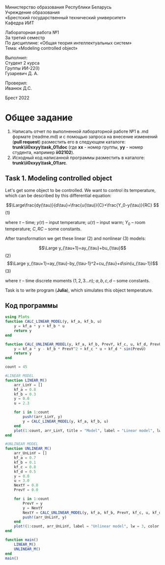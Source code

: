 Министерство образования Республики Беларусь <br/>
Учреждение образования <br/>
«Брестский государственный технический университет» <br/>
Кафедра ИИТ <br/>

Лабораторная работа №1 <br/>
За третий семестр <br/>
По дисциплине: «Общая теория интеллектуальных систем» <br/>
Тема: «Modeling controlled object» <br/>

Выполнил: <br/>
Студент 2 курса <br/>
Группы ИИ-22(I) <br/>
Гузаревич Д. А. <br/>

Проверил: <br/>
Иванюк Д.С. <br/>

Брест 2022 <br/>

# Общее задание #
1. Написать отчет по выполненной лабораторной работе №1 в .md формате (readme.md) и с помощью запроса на внесение изменений (**pull request**) разместить его в следующем каталоге: **trunk\ii0xxyy\task_01\doc** (где **xx** - номер группы, **yy** - номер студента, например **ii02102**).
2. Исходный код написанной программы разместить в каталоге: **trunk\ii0xxyy\task_01\src**.

## Task 1. Modeling controlled object ##
Let's get some object to be controlled. We want to control its temperature, which can be described by this differential equation:

$$\Large\frac{dy(\tau)}{d\tau}=\frac{u(\tau)}{C}+\frac{Y_0-y(\tau)}{RC} $$ (1)

where $\tau$ – time; $y(\tau)$ – input temperature; $u(\tau)$ – input warm; $Y_0$ – room temperature; $C,RC$ – some constants.

After transformation we get these linear (2) and nonlinear (3) models:

$$\Large y_{\tau+1}=ay_{\tau}+bu_{\tau}$$ (2)
$$\Large y_{\tau+1}=ay_{\tau}-by_{\tau-1}^2+cu_{\tau}+d\sin(u_{\tau-1})$$ (3)

where $\tau$ – time discrete moments ($1,2,3{\dots}n$); $a,b,c,d$ – some constants.

Task is to write program (**Julia**), which simulates this object temperature.


## Код программы ##


``` julia
using Plots
function CALC_LINEAR_MODEL(y, kf_a, kf_b, u)
    y = kf_a * y + kf_b * u
    return y
end

function CALC_UNLINEAR_MODEL(y, kf_a, kf_b, PrevY, kf_c, u, kf_d, PrevU)
    y = kf_a * y - kf_b * PrevY^2 + kf_c * u + kf_d * sin(PrevU)
    return y
end

count = 45

#LINEAR MODEL
function LINEAR_M()
    arr_LinY = []
    kf_a = 0.8
    kf_b = 0.3
    y = 0.0
    u = 2.3

    for i in 1:count
        push!(arr_LinY, y)
        y = CALC_LINEAR_MODEL(y, kf_a, kf_b, u)
    end
    plot(1:count, arr_LinY, title = "Model", label = "Linear model", lw = 3, color = :green)
end

#UNLINEAR MODEL
function UNLINEAR_M()
    arr_UnLinY = []
    kf_a = 0.7
    kf_b = 0.1
    kf_c = 0.8
    kf_d = 0.5
    y = 0.0
    u = 3.0
    NextY = 0.0
    PrevY = 0.0

    for i in 1:count
        PrevY = y
        y = NextY
        NextY = CALC_UNLINEAR_MODEL(y, kf_a, kf_b, PrevY, kf_c, u, kf_d, u)
        push!(arr_UnLinY, y)
    end
    plot!(1:count, arr_UnLinY, label = "Unlinear model", lw = 3, color = :red)
end

function main()
    LINEAR_M()
    UNLINEAR_M()
end
main()
```